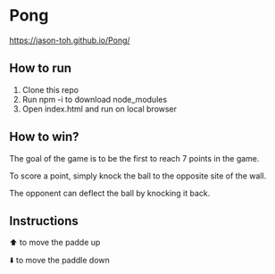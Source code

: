 # Pong

https://jason-toh.github.io/Pong/

## How to run

1. Clone this repo
2. Run npm -i to download node_modules
3. Open index.html and run on local browser

## How to win?

The goal of the game is to be the first to reach 7 points in the game.

To score a point, simply knock the ball to the opposite site of the wall.

The opponent can deflect the ball by knocking it back.

## Instructions

⬆️ to move the padde up

⬇️ to move the paddle down
